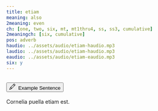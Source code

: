 ```yaml
---
title: etiam
meaning: also
2meaning: even
ch: [one, two, six, mt, mt1thru4, ss, ss3, cumulative]
2meaningch: [six, cumulative]
pos: adverb
haudio: ../assets/audio/etiam-haudio.mp3
laudio: ../assets/audio/etiam-haudio.mp3
eaudio: ../assets/audio/etiam-eaudio.mp3
six: y
---
```

<div class="accordion caro-accordion" id="accordionExample">
    <div class="accordion-item">
          <h2 class="accordion-header">
            <button class="accordion-button collapsed" type="button" data-bs-toggle="collapse" data-bs-target="#etiam1a" aria-expanded="false" aria-controls="etiam1a">
              <svg xmlns="http://www.w3.org/2000/svg" width="16" height="16" fill="currentColor" class="bi bi-pencil" viewBox="0 0 16 16"><path d="M12.146.146a.5.5 0 0 1 .708 0l3 3a.5.5 0 0 1 0 .708l-10 10a.5.5 0 0 1-.168.11l-5 2a.5.5 0 0 1-.65-.65l2-5a.5.5 0 0 1 .11-.168zM11.207 2.5 13.5 4.793 14.793 3.5 12.5 1.207zm1.586 3L10.5 3.207 4 9.707V10h.5a.5.5 0 0 1 .5.5v.5h.5a.5.5 0 0 1 .5.5v.5h.293zm-9.761 5.175-.106.106-1.528 3.821 3.821-1.528.106-.106A.5.5 0 0 1 5 12.5V12h-.5a.5.5 0 0 1-.5-.5V11h-.5a.5.5 0 0 1-.468-.325"/>
</svg>&#160; Example Sentence
            </button>
          </h2>
          <div id="etiam1a" class="accordion-collapse collapse">
            <div class="accordion-body">
              Cornelia
              <a data-bs-toggle="tooltip" data-bs-title="girl">puella</a> 
              <a data-bs-toggle="tooltip" data-bs-title="also"><span class="{{ page.pos }}-underline">etiam</span></a> 
              <a data-bs-toggle="tooltip" data-bs-title="is">est.</a>
            </div>
          </div>
        </div>
</div>